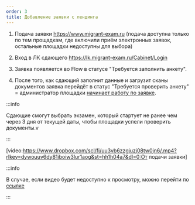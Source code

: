```yaml
---
order: 3
title: Добавление заявки с лендинга
---
```


1. Подача заявки <https://www.migrant-exam.ru> (подача доступна только по тем прощадкам, где включили приём электронных заявок, остальные площадки недоступны для выбора)

2. Вход в ЛК сдающего <https://lk.migrant-exam.ru/Cabinet/Login>

3. Заявка появляется во Flow в статусе "Требуется заполнить анкету".

4. После того, как сдающий заполнит данные и загрузит сканы документов заявка перейдёт в статус "Требуется проверить анкету" = администратор площадки [начинает работу по заявке](./proverka-dokumentov).

:::info 

Сдающие смогут выбрать экзамен, который стартует не ранее чем через 3 дня от текущей даты, чтобы площадки успели проверить документы.v

:::

[video:https://www.dropbox.com/scl/fi/uu3vb6zzgjuzj08tw0jn6/.mp4?rlkey=dywouuv6dy81iboiw3lur1aog&st=hh1h04a7&dl=0:От подачи заявки]

:::info 

В случае, если видео будет недоступно к просмотру, можно перейти по [ссылке](https://owncloud.smile-tech.study/s/gFm21Rpl7y2wfm9) 

:::



